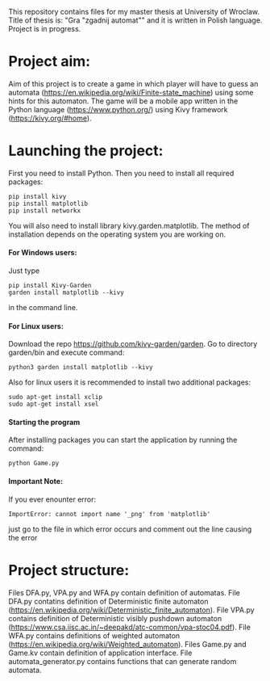 This repository contains files for my master thesis at University of Wroclaw. Title of thesis is: "Gra "zgadnij automat"" and it is written in Polish language. Project is in progress.

# Project aim:
Aim of this project is to create a game in which player will have to guess an automata (https://en.wikipedia.org/wiki/Finite-state_machine) using some hints for this automaton. The game will be a mobile app written in the Python language (https://www.python.org/) using Kivy framework (https://kivy.org/#home).

# Launching the project:
First you need to install Python. Then you need to install all required packages:
```
pip install kivy
pip install matplotlib
pip install networkx
```

You will also need to install library kivy.garden.matplotlib. The method of installation depends on the operating system you are working on.
#### For Windows users:
Just type
```
pip install Kivy-Garden
garden install matplotlib --kivy
```
in the command line.
#### For Linux users:
Download the repo https://github.com/kivy-garden/garden. Go to directory garden/bin and execute command:
```
python3 garden install matplotlib --kivy
```

Also for linux users it is recommended to install two additional packages:
```
sudo apt-get install xclip
sudo apt-get install xsel
``` 

#### Starting the program
After installing packages you can start the application by running the command:
```
python Game.py
```

#### Important Note:
If you ever enounter error:  
```
ImportError: cannot import name '_png' from 'matplotlib'
```
just go to the file in which error occurs and comment out the line causing the error

# Project structure:
Files DFA.py, VPA.py and WFA.py contain definition of automatas. File DFA.py contatins definition of Deterministic finite automaton (https://en.wikipedia.org/wiki/Deterministic_finite_automaton). File VPA.py contains definition of Deterministic visibly pushdown automaton (https://www.csa.iisc.ac.in/~deepakd/atc-common/vpa-stoc04.pdf). File WFA.py contains definitions of weighted automaton (https://en.wikipedia.org/wiki/Weighted_automaton). Files Game.py and Game.kv contain definition of application interface. File automata_generator.py contains functions that can generate random automata. 
